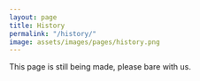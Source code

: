 ```yaml
---
layout: page
title: History
permalink: "/history/"
image: assets/images/pages/history.png
---
```


This page is still being made, please bare with us.


